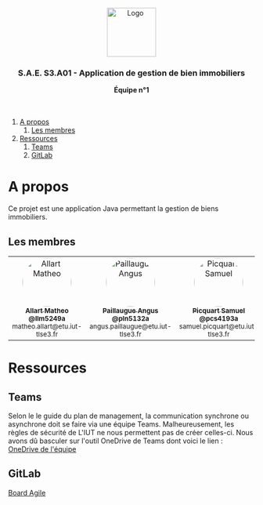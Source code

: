 
<br/>
<div align="center">
  <img src="https://moodle.iut-tlse3.fr/pluginfile.php/1/core_admin/logocompact/300x300/1724778960/Logo_IUT_ACT_couleurs.png" alt="Logo" height="100">
  <h3 align="center">S.A.E. S3.A01 - Application de gestion de bien immobiliers</h3>
  <b align="center">
    Équipe n°1
  </b>
  <br />
  <br />
  <br />
</div>

1. [A propos](#a-propos)
   1. [Les membres](#les-membres)
2. [Ressources](#ressources)
   1. [Teams](#teams)
   2. [GitLab](#gitlab)



# A propos

Ce projet est une application Java permettant la gestion de biens immobiliers. 


## Les membres

<table>
  <tbody>
    <tr>
      <td align="center" valign="top">
        <a href="https://gitlab.info.iut-tlse3.fr/llm5249a">
          <img src="https://secure.gravatar.com/avatar/0e1f8305f74e1a8238285c719a7a75ac79f01dec7d3039df142413f7449495da?s=80&d=identicon&width=100" style="border-radius: 100%;" width="100px;" width="100px;" alt="Allart Matheo"/>
          <br />
          <sub>
            <b>Allart Matheo</b>
            <br />
            <b>@llm5249a</b>
          </sub>
        </a>
        <br />
        <small>matheo.allart@etu.iut-tlse3.fr</small>
      </td>
      <td align="center" valign="top">
        <a href="https://gitlab.info.iut-tlse3.fr/pln5132a">
          <img src="https://avatars.githubusercontent.com/u/88200698?v=4" style="border-radius: 100%;" width="100px;" alt="Paillaugue Angus"/>
          <br />
          <sub>
            <b>Paillaugue Angus</b>
            <br />
            <b>@pln5132a</b>
          </sub>
        </a>
        <br />
        <small>angus.paillaugue@etu.iut-tlse3.fr</small>
      </td>
      <td align="center" valign="top">
        <a href="https://gitlab.info.iut-tlse3.fr/pln5132a">
          <img src="https://secure.gravatar.com/avatar/dd648b06014a20ebad04f74a13b48c5718dd032f80f4f9345799b12e97ae93dd?s=80&d=identicon&width=100" style="border-radius: 100%;" width="100px;" width="100px;" alt="Picquart Samuel"/>
          <br />
          <sub>
            <b>Picquart Samuel</b>
            <br />
            <b>@pcs4193a</b>
            <br />
          </sub>
        </a>
        <small>samuel.picquart@etu.iut-tlse3.fr</small>
      </td>
      <td align="center" valign="top">
        <a href="https://gitlab.info.iut-tlse3.fr/vrn3892a">
          <img src="https://secure.gravatar.com/avatar/03489ac7c3f6807961887a32212a84f54460d0c8dc80a13f9f9945ee2c122d07?s=80&d=identicon&width=100" style="border-radius: 100%;" width="100px;" width="100px;" alt="Vaurin Antoine"/>
          <br />
          <sub>
            <b>Vaurin Antoine</b>
            <br />
            <b>@vrn3892a</b>
            <br />
          </sub>
        </a>
        <small>antoine.vaurin@etu.iut-tlse3.fr</small>
      </td>
    </tr>
  </tbody>
</table>


# Ressources

## Teams

Selon le le guide du plan de management, la communication synchrone ou asynchrone doit se faire via une équipe Teams. Malheureusement, les règles de sécurité de L'IUT ne nous permettent pas de créer celles-ci. Nous avons dû basculer sur l'outil OneDrive de Teams dont voici le lien : [OneDrive de l'équipe](https://toulouse3-my.sharepoint.com/:f:/r/personal/samuel_picquart_etu_iut-tlse3_fr/Documents/SA%C3%893A.01?csf=1&web=1&e=rL5tSF)


## GitLab

[Board Agile](https://gitlab.info.iut-tlse3.fr/vrn3892a/sae3a01/-/boards)
